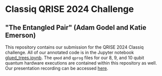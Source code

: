 # Classiq QRISE 2024 Challenge
## "The Entangled Pair" (Adam Godel and Katie Emerson)
This repository contains our submission for the QRISE 2024 Classiq challenge. All of our annotated code is in the Jupyter notebook [glued_trees.ipynb](glued_trees.ipynb). The `qmod` and `qprog` files for our 8, 9, and 10 qubit quantum hardware executions are contained within this repository as well.
Our presentation recording can be accessed [here](https://drive.google.com/file/d/1UjiZTvJFPQSkfz91akB7ZUQjMKeroHp-/view?usp=sharing).

